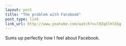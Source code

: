 ```yaml
---
layout: post
title: "The problem with Facebook"
post_type: link
link_url: http://www.youtube.com/watch?v=l9ZqXlHl65g
---
```

Sums up perfectly how I feel about Facebook.
